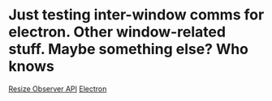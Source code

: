# Just testing inter-window comms for electron. Other window-related stuff. Maybe something else? Who knows
[Resize Observer API](https://developer.mozilla.org/en-US/docs/Web/API/Resize_Observer_API)
[Electron](https://electronjs.org/)
